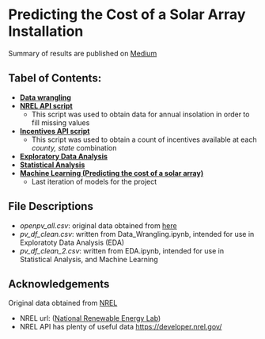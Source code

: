 # Predicting the Cost of a Solar Array Installation

Summary of results are published on [Medium](https://medium.com/@smouzykin/solar-panel-array-what-does-it-cost-46aaa083502)

## Tabel of Contents:

- [**Data wrangling**](https://github.com/sergatron/projects/blob/master/solar_array/Data_Wrangling.ipynb)
- [**NREL API script**](https://github.com/sergatron/projects/blob/master/solar_array/NREL_API.ipynb)
  - This script was used to obtain data for annual insolation in order to fill missing values
- [**Incentives API script**](https://github.com/sergatron/projects/blob/master/solar_array/incentives_API.ipynb)
  - This script was used to obtain a count of incentives available at each *county, state* combination
- [**Exploratory Data Analysis**](https://github.com/sergatron/projects/blob/master/solar_array/EDA.ipynb)
- [**Statistical Analysis**](https://github.com/sergatron/projects/blob/master/solar_array/statistical_analysis.ipynb)
- [**Machine Learning (Predicting the cost of a solar array)**](https://github.com/sergatron/projects/blob/master/solar_array/solar_array_final_models.ipynb)
  - Last iteration of models for the project

## File Descriptions 
- *openpv_all.csv*: original data obtained from [here](https://openpv.nrel.gov/)
- *pv_df_clean.csv*: written from Data_Wrangling.ipynb, intended for use in Exploratoty Data Analysis (EDA)
- *pv_df_clean_2.csv*: written from EDA.ipynb, intended for use in Statistical Analysis, and Machine Learning

## Acknowledgements
Original data obtained from [NREL](https://openpv.nrel.gov/)
  - NREL url: ([National Renewable Energy Lab](https://emp.lbl.gov/tracking-the-sun/))
  - NREL API has plenty of useful data https://developer.nrel.gov/
  
